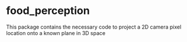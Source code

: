 # food_perception

This package contains the necessary code to project a 2D camera pixel location onto a known plane in 3D space
